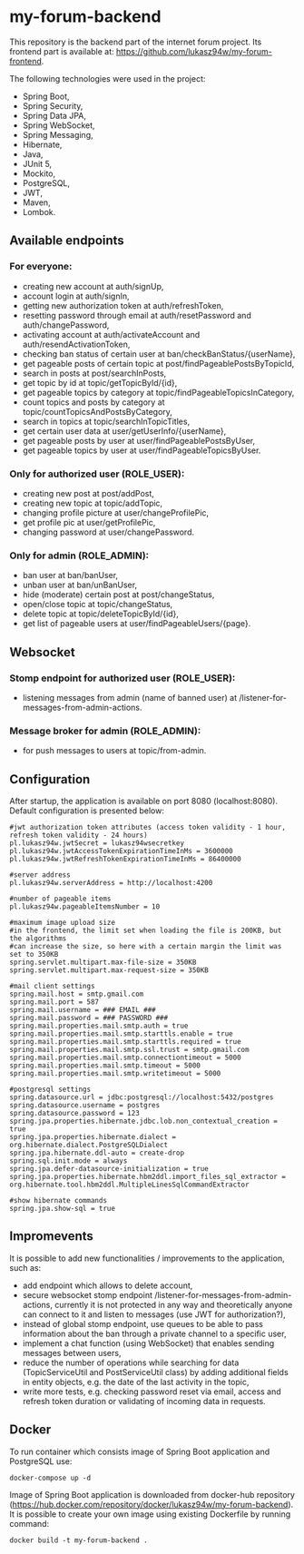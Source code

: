 # my-forum-backend
This repository is the backend part of the internet forum project. Its frontend part is available at: https://github.com/lukasz94w/my-forum-frontend.

The following technologies were used in the project:
- Spring Boot,
- Spring Security,
- Spring Data JPA,
- Spring WebSocket,
- Spring Messaging,
- Hibernate,
- Java,
- JUnit 5,
- Mockito,
- PostgreSQL,
- JWT,
- Maven,
- Lombok.
## Available endpoints
### For everyone:
- creating new account at auth/signUp,
- account login at auth/signIn,
- getting new authorization token at auth/refreshToken,
- resetting password through email at auth/resetPassword and auth/changePassword,
- activating account at auth/activateAccount and auth/resendActivationToken,
- checking ban status of certain user at ban/checkBanStatus/{userName},
- get pageable posts of certain topic at post/findPageablePostsByTopicId,
- search in posts at post/searchInPosts,
- get topic by id at topic/getTopicById/{id},
- get pageable topics by category at topic/findPageableTopicsInCategory,
- count topics and posts by category at topic/countTopicsAndPostsByCategory,
- search in topics at topic/searchInTopicTitles,
- get certain user data at user/getUserInfo/{userName},
- get pageable posts by user at user/findPageablePostsByUser,
- get pageable topics by user at user/findPageableTopicsByUser.

### Only for authorized user (ROLE_USER):
- creating new post at post/addPost,
- creating new topic at topic/addTopic,
- changing profile picture at user/changeProfilePic,
- get profile pic at user/getProfilePic,
- changing password at user/changePassword.

### Only for admin (ROLE_ADMIN):
- ban user at ban/banUser,
- unban user at ban/unBanUser,
- hide (moderate) certain post at post/changeStatus,
- open/close topic at topic/changeStatus,
- delete topic at topic/deleteTopicById/{id},
- get list of pageable users at user/findPageableUsers/{page}. 

## Websocket
### Stomp endpoint for authorized user (ROLE_USER):
- listening messages from admin (name of banned user) at /listener-for-messages-from-admin-actions.
### Message broker for admin (ROLE_ADMIN):
- for push messages to users at topic/from-admin.

## Configuration
After startup, the application is available on port 8080 (localhost:8080). Default configuration is presented below:
```
#jwt authorization token attributes (access token validity - 1 hour, refresh token validity - 24 hours)
pl.lukasz94w.jwtSecret = lukasz94wsecretkey
pl.lukasz94w.jwtAccessTokenExpirationTimeInMs = 3600000
pl.lukasz94w.jwtRefreshTokenExpirationTimeInMs = 86400000

#server address
pl.lukasz94w.serverAddress = http://localhost:4200

#number of pageable items
pl.lukasz94w.pageableItemsNumber = 10

#maximum image upload size
#in the frontend, the limit set when loading the file is 200KB, but the algorithms
#can increase the size, so here with a certain margin the limit was set to 350KB
spring.servlet.multipart.max-file-size = 350KB
spring.servlet.multipart.max-request-size = 350KB

#mail client settings
spring.mail.host = smtp.gmail.com
spring.mail.port = 587
spring.mail.username = ### EMAIL ###
spring.mail.password = ### PASSWORD ### 
spring.mail.properties.mail.smtp.auth = true
spring.mail.properties.mail.smtp.starttls.enable = true
spring.mail.properties.mail.smtp.starttls.required = true
spring.mail.properties.mail.smtp.ssl.trust = smtp.gmail.com
spring.mail.properties.mail.smtp.connectiontimeout = 5000
spring.mail.properties.mail.smtp.timeout = 5000
spring.mail.properties.mail.smtp.writetimeout = 5000

#postgresql settings
spring.datasource.url = jdbc:postgresql://localhost:5432/postgres
spring.datasource.username = postgres
spring.datasource.password = 123
spring.jpa.properties.hibernate.jdbc.lob.non_contextual_creation = true
spring.jpa.properties.hibernate.dialect = org.hibernate.dialect.PostgreSQLDialect
spring.jpa.hibernate.ddl-auto = create-drop
spring.sql.init.mode = always
spring.jpa.defer-datasource-initialization = true
spring.jpa.properties.hibernate.hbm2ddl.import_files_sql_extractor = org.hibernate.tool.hbm2ddl.MultipleLinesSqlCommandExtractor

#show hibernate commands
spring.jpa.show-sql = true
```

## Impromevents
It is possible to add new functionalities / improvements to the application, such as:
- add endpoint which allows to delete account,
- secure websocket stomp endpoint /listener-for-messages-from-admin-actions, currently it is not protected in any way and theoretically anyone can connect to it and listen to messages (use JWT for authorization?),
- instead of global stomp endpoint, use queues to be able to pass information about the ban through a private channel to a specific user,
- implement a chat function (using WebSocket) that enables sending messages between users,
- reduce the number of operations while searching for data (TopicServiceUtil and PostServiceUtil class) by adding additional fields in entity objects, e.g. the date of the last activity in the topic,
- write more tests, e.g. checking password reset via email, access and refresh token duration or validating of incoming data in requests.

## Docker
To run container which consists image of Spring Boot application and PostgreSQL use:
```
docker-compose up -d
```

Image of Spring Boot application is downloaded from docker-hub repository (https://hub.docker.com/repository/docker/lukasz94w/my-forum-backend). It is possible to create your own image using existing Dockerfile by running command:
```
docker build -t my-forum-backend .
```


